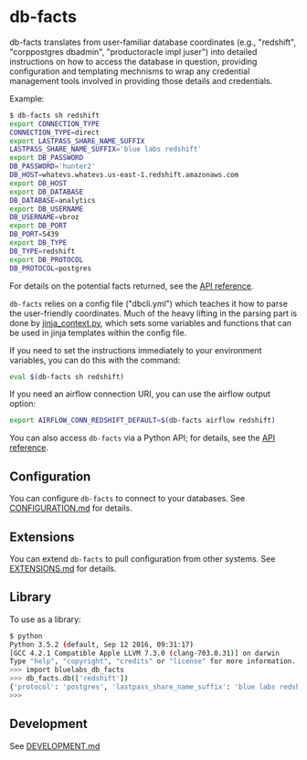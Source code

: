 # db-facts

db-facts translates from user-familiar database coordinates (e.g.,
"redshift", "corppostgres dbadmin", "productoracle impl juser") into
detailed instructions on how to access the database in question,
providing configuration and templating mechnisms to wrap any
credential management tools involved in providing those details and
credentials.

Example:

```sh
$ db-facts sh redshift
export CONNECTION_TYPE
CONNECTION_TYPE=direct
export LASTPASS_SHARE_NAME_SUFFIX
LASTPASS_SHARE_NAME_SUFFIX='blue labs redshift'
export DB_PASSWORD
DB_PASSWORD='hunter2'
DB_HOST=whatevs.whatevs.us-east-1.redshift.amazonaws.com
export DB_HOST
export DB_DATABASE
DB_DATABASE=analytics
export DB_USERNAME
DB_USERNAME=vbroz
export DB_PORT
DB_PORT=5439
export DB_TYPE
DB_TYPE=redshift
export DB_PROTOCOL
DB_PROTOCOL=postgres
```

For details on the potential facts returned, see the
[API reference](https://db-facts.readthedocs.io/en/latest/db_facts.html#db_facts.DBFacts).

`db-facts` relies on a config file ("dbcli.yml") which teaches it
how to parse the user-friendly coordinates.  Much of the heavy lifting
in the parsing part is done
by
[jinja_context.py](https://github.com/bluelabsio/db-facts/blob/master/db_facts/jinja_context.py),
which sets some variables and functions that can be used in jinja
templates within the config file.

If you need to set the instructions immediately to your environment
variables, you can do this with the command:
```sh
eval $(db-facts sh redshift)
```

If you need an airflow connection URI, you can use the airflow output option:
```sh
export AIRFLOW_CONN_REDSHIFT_DEFAULT=$(db-facts airflow redshift)
```

You can also access `db-facts` via a Python API; for details, see the
[API reference](https://db-facts.readthedocs.io/en/latest/db_facts.html#module-db_facts).

## Configuration

You can configure `db-facts` to connect to your databases.  See
[CONFIGURATION.md](./CONFIGURATION.md) for details.

## Extensions

You can extend `db-facts` to pull configuration from other systems.
See [EXTENSIONS.md](./EXTENSIONS.md) for details.

## Library

To use as a library:

```sh
$ python
Python 3.5.2 (default, Sep 12 2016, 09:31:17)
[GCC 4.2.1 Compatible Apple LLVM 7.3.0 (clang-703.0.31)] on darwin
Type "help", "copyright", "credits" or "license" for more information.
>>> import bluelabs_db_facts
>>> db_facts.db(['redshift'])
{'protocol': 'postgres', 'lastpass_share_name_suffix': 'blue labs redshift', 'host': 'bl-int-analytics1.cxtyzogmmhiv.us-east-1.redshift.amazonaws.com', 'connection_type': 'direct', 'user': 'vbroz', 'database': 'analytics', 'password': 'hunter1', 'port': 5439, 'type': 'redshift'}
>>>
```

## Development

See [DEVELOPMENT.md](./DEVELOPMENT.md)
